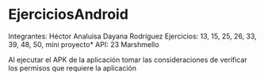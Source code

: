 # EjerciciosAndroid
Integrantes:
  Héctor Analuisa
  Dayana Rodríguez
Ejercicios: 13, 15, 25, 26, 33, 39, 48, 50, mini proyecto*
API: 23 Marshmello

Al ejecutar el APK de la aplicación tomar las consideraciones de verificar los permisos que requiere la aplicación 
